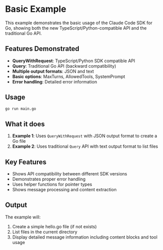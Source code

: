 # Basic Example

This example demonstrates the basic usage of the Claude Code SDK for Go, showing both the new TypeScript/Python-compatible API and the traditional Go API.

## Features Demonstrated

- **QueryWithRequest**: TypeScript/Python SDK compatible API
- **Query**: Traditional Go API (backward compatibility)
- **Multiple output formats**: JSON and text
- **Basic options**: MaxTurns, AllowedTools, SystemPrompt
- **Error handling**: Detailed error information

## Usage

```bash
go run main.go
```

## What it does

1. **Example 1**: Uses `QueryWithRequest` with JSON output format to create a Go file
2. **Example 2**: Uses traditional `Query` API with text output format to list files

## Key Features

- Shows API compatibility between different SDK versions
- Demonstrates proper error handling
- Uses helper functions for pointer types
- Shows message processing and content extraction

## Output

The example will:
1. Create a simple hello.go file (if not exists)
2. List files in the current directory
3. Display detailed message information including content blocks and tool usage